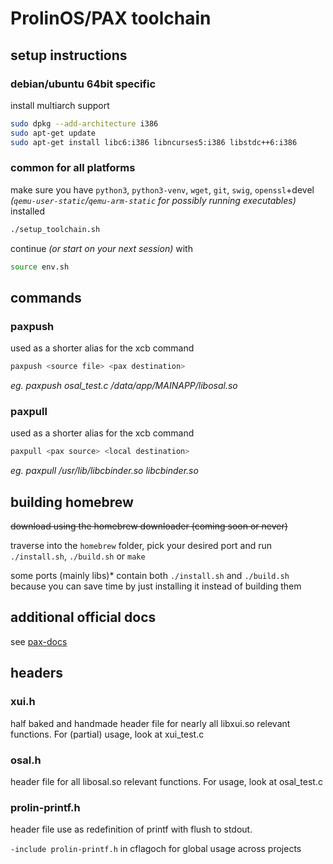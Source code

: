 # ProlinOS/PAX toolchain

## setup instructions
### debian/ubuntu 64bit specific
install multiarch support
```bash
sudo dpkg --add-architecture i386
sudo apt-get update
sudo apt-get install libc6:i386 libncurses5:i386 libstdc++6:i386
```

### common for all platforms
make sure you have `python3`, `python3-venv`, `wget`, `git`, `swig`, `openssl`+devel *(`qemu-user-static`/`qemu-arm-static` for possibly running executables)* installed

```bash
./setup_toolchain.sh
```

continue *(or start on your next session)* with
```bash
source env.sh
```

## commands
### paxpush
used as a shorter alias for the xcb command
```bash
paxpush <source file> <pax destination>
```
*eg. paxpush osal_test.c /data/app/MAINAPP/libosal.so*

### paxpull
used as a shorter alias for the xcb command
```bash
paxpull <pax source> <local destination>
```
*eg. paxpull /usr/lib/libcbinder.so libcbinder.so*

## building homebrew
~~download using the homebrew downloader (coming soon or never)~~

traverse into the `homebrew` folder, pick your desired port and run `./install.sh`, `./build.sh` or `make`

some ports (mainly libs)* contain both `./install.sh` and `./build.sh` because you can save time by just installing it instead of building them

## additional official docs
see [pax-docs](https://github.com/370network/pax-s920/tree/main/pax-docs)

## headers

### xui.h
half baked and handmade header file for nearly all libxui.so relevant functions. For (partial) usage, look at xui_test.c

### osal.h
header file for all libosal.so relevant functions. For usage, look at osal_test.c

### prolin-printf.h
header file use as redefinition of printf with flush to stdout.

`-include prolin-printf.h` in cflagoch for global usage across projects
